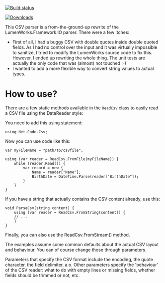 [![Build status](https://ci.appveyor.com/api/projects/status/7ne2rqat9o6g136s?svg=true)](https://ci.appveyor.com/project/jhgbrt/netcsv)

[![Downloads](https://img.shields.io/nuget/dt/Net.Code.Csv.svg)](https://www.nuget.org/packages/Net.Code.Csv)

This CSV parser is a from-the-ground-up rewrite of the 
LumenWorks.Framework.IO parser. There were a few itches:

- First of all, I had a buggy CSV with double quotes inside
  double quoted fields. As I had no control over the input and
  it was virtually impossible to sanitize, I tried to modify the
  LumenWorks source code to fix this. However, I ended up rewriting
  the whole thing. The unit tests are actually the only code that
  was (almost) not touched :-)
- I wanted to add a more flexible way to convert string values to
  actual types. 
    
How to use?
===========

There are a few static methods available in the `ReadCsv` class to
easily read a CSV file using the DataReader style:

You need to add this using statement:

    using Net.Code.Csv;

Now you can use code like this:

    var myFileName = "path/to/csvfile";
    
    using (var reader = ReadCsv.FromFile(myFileName)) {
        while (reader.Read()) {
            var record = new { 
                Name = reader["Name"];
                BirthDate = DateTime.Parse(reader["BirthDate"]);
            }
        }
    }

If you have a string that actually contains the CSV content already, use this:

    void ParseCsv(string content) {
        using (var reader = ReadCsv.FromString(content)) {
        // ...
        }
    }
    
 Finally, you can also use the ReadCsv.FromStream() method.
 
 The examples assume some common defaults about the actual CSV layout
 and behaviour. You can of course change those through parameters.
 
 Parameters that specify the CSV format include the encoding, the quote character, the field delimiter, a.o.
 Other parameters specify the 'behaviour' of the CSV reader: what to do with empty lines or missing fields, 
 whether fields should be trimmed or not, etc.
 
